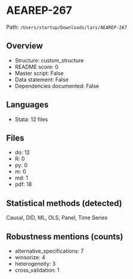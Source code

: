 # AEAREP-267

Path: `/Users/startup/Downloads/lars/AEAREP-267`

## Overview
- Structure: custom_structure
- README score: 0
- Master script: False
- Data statement: False
- Dependencies documented: False

## Languages
- Stata: 12 files

## Files
- do: 12
- R: 0
- py: 0
- m: 0
- md: 1
- pdf: 18

## Statistical methods (detected)
Causal, DID, ML, OLS, Panel, Time Series

## Robustness mentions (counts)
- alternative_specifications: 7
- winsorize: 4
- heterogeneity: 3
- cross_validation: 1